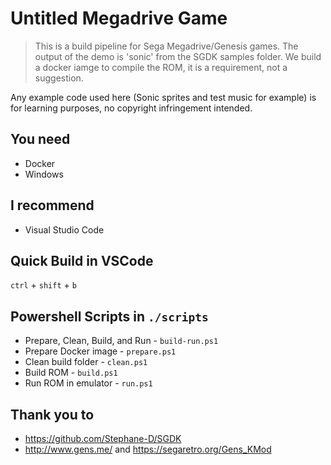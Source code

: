 # Untitled Megadrive Game
> This is a build pipeline for Sega Megadrive/Genesis games. The output of the demo is 'sonic' from the SGDK samples folder. We build a docker iamge to compile the ROM, it is a requirement, not a suggestion.

Any example code used here (Sonic sprites and test music for example) is for learning purposes, no copyright infringement intended.

## You need
- Docker
- Windows

## I recommend
- Visual Studio Code

## Quick Build in VSCode
`ctrl` + `shift` + `b`

## Powershell Scripts in `./scripts`
- Prepare, Clean, Build, and Run - `build-run.ps1`
- Prepare Docker image - `prepare.ps1`
- Clean build folder - `clean.ps1`
- Build ROM - `build.ps1`
- Run ROM in emulator - `run.ps1`

## Thank you to
- https://github.com/Stephane-D/SGDK
- http://www.gens.me/ and https://segaretro.org/Gens_KMod